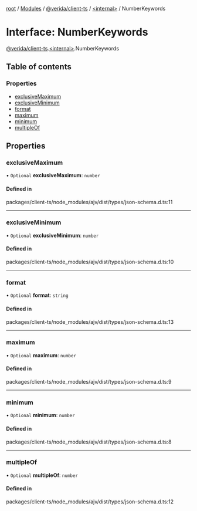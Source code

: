 [root](../README.md) / [Modules](../modules.md) / [@verida/client-ts](../modules/verida_client_ts.md) / [<internal\>](../modules/verida_client_ts._internal_.md) / NumberKeywords

# Interface: NumberKeywords

[@verida/client-ts](../modules/verida_client_ts.md).[<internal\>](../modules/verida_client_ts._internal_.md).NumberKeywords

## Table of contents

### Properties

- [exclusiveMaximum](verida_client_ts._internal_.NumberKeywords.md#exclusivemaximum)
- [exclusiveMinimum](verida_client_ts._internal_.NumberKeywords.md#exclusiveminimum)
- [format](verida_client_ts._internal_.NumberKeywords.md#format)
- [maximum](verida_client_ts._internal_.NumberKeywords.md#maximum)
- [minimum](verida_client_ts._internal_.NumberKeywords.md#minimum)
- [multipleOf](verida_client_ts._internal_.NumberKeywords.md#multipleof)

## Properties

### exclusiveMaximum

• `Optional` **exclusiveMaximum**: `number`

#### Defined in

packages/client-ts/node_modules/ajv/dist/types/json-schema.d.ts:11

___

### exclusiveMinimum

• `Optional` **exclusiveMinimum**: `number`

#### Defined in

packages/client-ts/node_modules/ajv/dist/types/json-schema.d.ts:10

___

### format

• `Optional` **format**: `string`

#### Defined in

packages/client-ts/node_modules/ajv/dist/types/json-schema.d.ts:13

___

### maximum

• `Optional` **maximum**: `number`

#### Defined in

packages/client-ts/node_modules/ajv/dist/types/json-schema.d.ts:9

___

### minimum

• `Optional` **minimum**: `number`

#### Defined in

packages/client-ts/node_modules/ajv/dist/types/json-schema.d.ts:8

___

### multipleOf

• `Optional` **multipleOf**: `number`

#### Defined in

packages/client-ts/node_modules/ajv/dist/types/json-schema.d.ts:12
